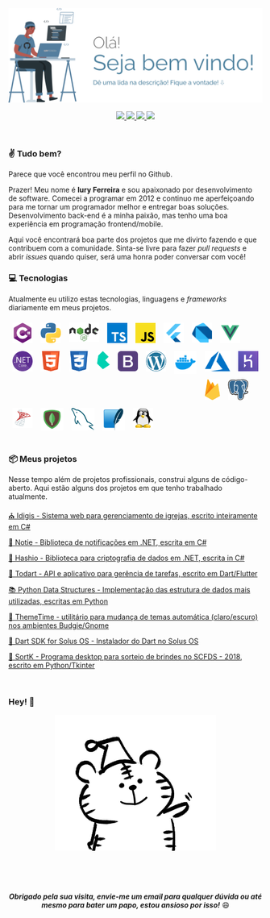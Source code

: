 <p align="center">
<img alt="Iury Ferreira" alt="IuryFerreira" src=".github/images/logo.svg" width="1000" />
</p>
<p align="center">
  <a href="https://github.com/iuryferreira">
    <img src="https://img.shields.io/badge/-Github-000?style=for-the-badge&logo=Github&logoColor=white&link=https://github.com/iuryferreira">
  </a>

  <a href="https://www.linkedin.com/in/iury-ferreira-68ba35130/">
    <img src="https://img.shields.io/badge/-LinkedIn-blue?style=for-the-badge&logo=Linkedin&logoColor=white&link=https://www.linkedin.com/in/iury-ferreira-68ba35130/">
  </a>
  <a href="https://www.instagram.com/iuryfferreira/">
    <img src="https://img.shields.io/badge/-Instagram-E4405F?style=for-the-badge&labelColor=E4405F&logo=instagram&logoColor=white&link=https://www.instagram.com/iuryfferreira_/">
  </a>

  <a href="mailto:iury.franklinferreira@gmail.com">
    <img src="https://img.shields.io/badge/-Gmail-f4f4f4?style=for-the-badge&labelColor=f4f4f4&logo=gmail&logoColor=D14836&link=mailto:iury.franklinferreira@gmail.com/">
  </a>
</p>
<br>

### ✌ Tudo bem?

Parece que você encontrou meu perfil no Github. <br>

Prazer! Meu nome é **Iury Ferreira** e sou apaixonado por desenvolvimento de software. Comecei a programar em 2012 e continuo me aperfeiçoando para me tornar um programador melhor e entregar boas soluções. Desenvolvimento back-end é a minha paixão, mas tenho uma boa experiência em programação frontend/mobile.

Aqui você encontrará boa parte dos projetos que me divirto fazendo e que contribuem com a comunidade. Sinta-se livre para fazer *pull requests* e abrir *issues* quando quiser, será uma honra poder conversar com você!

### 💻 Tecnologias

Atualmente eu utilizo estas tecnologias, linguagens e *frameworks* diariamente em meus projetos.


<div id="first-line" style="margin-bottom:10px">
<img width="40" align="left" style="margin: 8px" src=".github/images/techs/csharp.svg" alt="C#">
<img width="40" align="left" style="margin: 8px" src=".github/images/techs/python.png" alt="Python">
<img width="60" align="left" style="margin: 8px" src=".github/images/techs/nodejs.svg" alt="NodeJS">
<img width="40" align="left" style="margin: 8px" src=".github/images/techs/typescript.jpeg" alt="TypeScript">
<img width="40" align="left" style="margin: 8px" src=".github/images/techs/js.png" alt="JavaScript">
<img width="40" align="left" style="margin: 8px" src=".github/images/techs/flutter.png" alt="Flutter">
<img width="40" align="left" style="margin: 8px" src=".github/images/techs/dart.png" alt="Dart">
<img width="40" align="left" style="margin: 8px" src=".github/images/techs/vue.svg" alt="Vue.js">
<img width="40" align="left" style="margin: 8px" src=".github/images/techs/dotnet.png" alt=".NET">
<img width="40" align="left" style="margin: 8px" src=".github/images/techs/html.svg" alt="HTML">
<img width="40" align="left" style="margin: 8px" src=".github/images/techs/css.svg" alt="CSS">
<img width="25" align="left" style="margin: 8px" src=".github/images/techs/bulma.png" alt="Bulma">
<img width="40" align="left" style="margin: 8px" src=".github/images/techs/bootstrap.png" alt="Bootstrap">
<img width="40" align="left" style="margin: 8px" src=".github/images/techs/wordpress.png" alt="WordPress">
</div>
<div id="second-line" style="">
<img width="45" align="left" style="margin: 8px" src=".github/images/techs/docker.svg" alt="Docker">
<img width="50" align="left" style="margin: 8px" src=".github/images/techs/azure.svg" alt="Azure">
<img width="40" align="left" style="margin: 8px" src=".github/images/techs/heroku.png" alt="Heroku">
<img width="30" align="left" style="margin: 8px" src=".github/images/techs/firebase.png" alt="Firebase">
<img width="40" align="left" style="margin: 8px" src=".github/images/techs/postgres.png" alt="Postgres">
<img width="40" align="left" style="margin: 8px" src=".github/images/techs/sqlserver.png" alt="Postgres">
<img width="45" align="left" style="margin: 8px" src=".github/images/techs/mongo.png" alt="MongoDB">
<img width="45" align="left" style="margin: 8px" src=".github/images/techs/mysql.png" alt="MongoDB">
<img width="45" align="left" style="margin: 8px" src=".github/images/techs/sqlite.png" alt="MongoDB">
<img width="40" style="margin: 8px" src=".github/images/techs/linux.png" alt="Linux">
</div>

<br>

### 📦 Meus projetos

Nesse tempo além de projetos profissionais, construi alguns de código-aberto. Aqui estão alguns dos projetos em que tenho trabalhado atualmente.

[⛪ Idigis - Sistema web para gerenciamento de igrejas, escrito inteiramente em C#](https://github.com/iuryferreira/idigis)

[🔔 Notie - Biblioteca de notificações em .NET, escrita em C#](https://github.com/iuryferreira/notie)

[🔐 Hashio -  Biblioteca para criptografia de dados em .NET, escrita in C#](https://github.com/iuryferreira/hashio)

[📝 Todart - API e aplicativo para gerência de tarefas, escrito em Dart/Flutter](https://github.com/iuryferreira/todart)

[📚 Python Data Structures - Implementação das estrutura de dados mais utilizadas, escritas em Python](https://github.com/iuryferreira/python-data-structures)

[🔆 ThemeTime - utilitário para mudança de temas automática (claro/escuro) nos ambientes Budgie/Gnome](https://github.com/iuryferreira/ttime)

[🔨 Dart SDK for Solus OS - Instalador do Dart no Solus OS](https://github.com/iuryferreira/dart-solus-os)

[🎉  SortK - Programa desktop para sorteio de brindes no SCFDS - 2018, escrito em Python/Tkinter](https://github.com/iuryferreira/sortk-desktop)

<br>

### Hey! 📢

<div align="center">
  <img alt="Iury Ferreira" alt="IuryFerreira" src=".github/images/giphy.gif"/>
</div>

<br><br><br>

<div align="center">

***Obrigado pela sua visita, envie-me um email para qualquer dúvida ou até mesmo para bater um papo, estou ansioso por isso!*** 😄

</div>
